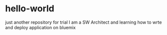 # hello-world
just another repository for trial
I am a SW Architect and learning how to wrte and deploy application on bluemix
